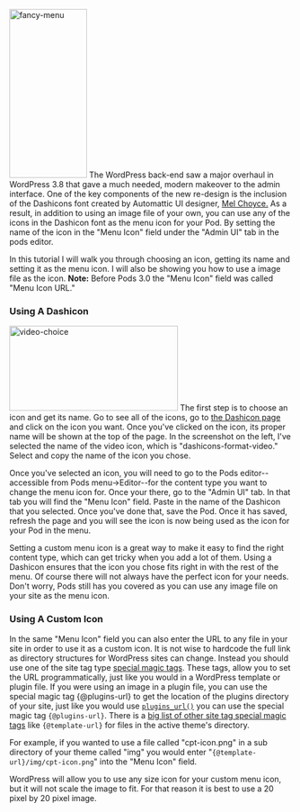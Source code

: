 <script>
{
    "title": "Setting Pods Custom Menu Icons",
    "excerpt": "Learn to set custom menu icons for Pods content types using the Dashicon font or any image of your choice.",
    "author": "josh412",
    "termSlugs": {
        "tutorial_type": [
            "beginner"
        ]
    },
    "customFields: [
    {"key":"_yoast_wpseo_title", "value": "Setting Pods Custom Menu Icons - Pods Framework"},
    {"key":"_yoast_wpseo_metadesc", "value": "Learn to set custom menu icons for Pods content types using the Dashicon font or any image of your choice."}
    ]
}
</script>
<a href="http://pods.io/wp-content/blogs.dir/2224/files/2013/12/fancy-menu.png"><img class="alignright size-medium wp-image-180236" src="http://pods.io/wp-content/blogs.dir/2224/files/2013/12/fancy-menu-138x300.png" alt="fancy-menu" width="138" height="300" /></a>
The WordPress back-end saw a major overhaul in WordPress 3.8 that gave a much needed, modern makeover to the admin interface. One of the key components of the new re-design is the inclusion of the Dashicons font created by Automattic UI designer, <a href="http://choycedesign.com/" target="_blank">Mel Choyce.</a> As a result, in addition to using an image file of your own, you can use any of the icons in the Dashicon font as the menu icon for your Pod. By setting the name of the icon in the "Menu Icon" field under the "Admin UI" tab in the pods editor.

In this tutorial I will walk you through choosing an icon, getting its name and setting it as the menu icon. I will also be showing you how to use a image file as the icon. <strong>Note:</strong> Before Pods 3.0 the "Menu Icon" field was called "Menu Icon URL."
<h3>Using A Dashicon</h3>
<a href="http://pods.io/wp-content/blogs.dir/2224/files/2013/12/video-choice.png"><img class="alignleft size-medium wp-image-180237" src="http://pods.io/wp-content/blogs.dir/2224/files/2013/12/video-choice-300x151.png" alt="video-choice" width="300" height="151" /></a>
The first step is to choose an icon and get its name. Go to see all of the icons, go to <a href="http://melchoyce.github.io/dashicons/" target="_blank">the Dashicon page</a> and click on the icon you want. Once you've clicked on the icon, its proper name will be shown at the top of the page. In the screenshot on the left, I've selected the name of the video icon, which is "dashicons-format-video." Select and copy the name of the icon you chose.

Once you've selected an icon, you will need to go to the Pods editor--accessible from Pods menu-&gt;Editor--for the content type you want to change the menu icon for. Once your there, go to the "Admin UI" tab. In that tab you will find the "Menu Icon" field. Paste in the name of the Dashicon that you selected. Once you've done that, save the Pod. Once it has saved, refresh the page and you will see the icon is now being used as the icon for your Pod in the menu.

Setting a custom menu icon is a great way to make it easy to find the right content type, which can get tricky when you add a lot of them. Using a Dashicon ensures that the icon you chose fits right in with the rest of the menu. Of course there will not always have the perfect icon for your needs. Don't worry, Pods still has you covered as you can use any image file on your site as the menu icon.
<h3>Using A Custom Icon</h3>
In the same "Menu Icon" field you can also enter the URL to any file in your site in order to use it as a custom icon. It is not wise to hardcode the full link as directory structures for WordPress sites can change. Instead you should use one of the site tag type <a href="http://pods.io/docs/build/special-magic-tags/#site-tags" target="_blank">special magic tags</a>. These tags, allow you to set the URL programmatically, just like you would in a WordPress template or plugin file. If you were using an image in a plugin file, you can use the special magic tag {@plugins-url} to get the location of the plugins directory of your site, just like you would use <a href="http://codex.wordpress.org/Function_Reference/plugins_url" target="_blank"><code>plugins_url()</code></a> you can use the special magic tag <code>{@plugins-url}</code>. There is a <a href="http://pods.io/docs/build/special-magic-tags/#site-tags" target="_blank">big list of other site tag special magic tags</a> like <code>{@template-url}</code> for files in the active theme's directory.

For example, if you wanted to use a file called "cpt-icon.png" in a sub directory of your theme called "img" you would enter "<code>{@template-url}/img/cpt-icon.png</code>" into the "Menu Icon" field.

WordPress will allow you to use any size icon for your custom menu icon, but it will not scale the image to fit. For that reason it is best to use a 20 pixel by 20 pixel image.

